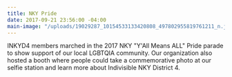 ```yaml
---
title: NKY Pride
date: 2017-09-21 23:56:00 -04:00
main-image: "/uploads/19029287_10154533133420808_497802955819761211_n.jpg"
---
```


INKYD4 members marched in the 2017 NKY "Y'All Means ALL" Pride parade to show support of our local LGBTQIA community. Our organization also hosted a booth where people could take a commemorative photo at our selfie station and learn more about Indivisible NKY District 4.